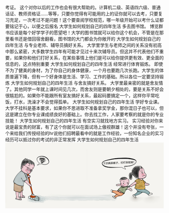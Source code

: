 考证。
这个对你以后的工作也会有很大帮助的。计算机二级、英语四六级、普通话证、教师资格证……等等，只要你觉得有可能用的上的证你就可以去考，只要复习充足，一次考过不是问题！这个要查阅学校规范，哪一年级开始可以考什么证都要铭记于心，以便之后报名
大学生如何规划自己的四年生活
多去图书馆。
博览群书应该是每个好学学子的愿望吧！大学的图书馆就可以给你这个机会，不管是在那里看书还是借回宿舍翻看，图书馆的大门都会为你敞开的
大学生如何规划自己的四年生活
与专业老师、辅导员搞好关系。
大学里学生与老师之间的关系没有初高中那么紧密，大多数学生四年有可能才见过十来次辅导员。但这并不代表他们不重要，如果你和他们打好关系，在某些事情上他们是可以给你提供更有效、更全面的信息的，这点特别重要
大学生如何规划自己的四年生活
经常进行体育锻炼。
即使不为了健美的身材，为了你自己的身体健康，一个月也要跑几次长跑。大学生的体质普遍下降，但有一个好身体是生活、学习、工作的基础。所以各位一定要坚持锻炼
大学生如何规划自己的四年生活
与舍友搞好关系。
大学里最亲密的就是舍友情了。其他同学一年就上课时间见几次，而舍友则是要朝夕相处的，要是关系不好会很尴尬的。如果你不能跟所有室友搞好关系，最起码要搞定一个，这样你平常吃饭，打水，洗澡才不会觉得孤单。
大学生如何规划自己的四年生活
学好专业课。
大学不挂科是基本要求，如果你不思进取不准备拿奖学金，那你混日子也可以，但这是建立在你专业课成绩良好的基础上。你去找工作，人家要考察的就是你的专业技能！
大学生如何规划自己的四年生活
有空实习就找地方实习。
实习经验对你来说是最宝贵的财富，有了这个你就可以在面试场上傲视群雄！这个并没有夸张，一个来给我们传授经验的hr说他们招聘最看中的就是工作经验，一份知名企业的实习经历可以抵过你的考试的非正常发挥
大学生如何规划自己的四年生活
<img src="12.jpg"/>
